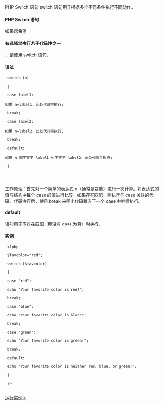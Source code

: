  PHP Switch 语句 
switch 语句用于根据多个不同条件执行不同动作。

 

#### PHP Switch 语句

 如果您希望

#### 有选择地执行若干代码块之一

，请使用 switch 语句。

 
#### 语法

 
```
 switch (n)

 {

 case label1:

如果 n=label1，此处代码将执行;

 break;

 case label2:

如果 n=label2，此处代码将执行;

 break;

 default:

如果 n 既不等于 label1 也不等于 label2，此处代码将执行;

 } 




```
 工作原理：首先对一个简单的表达式 n（通常是变量）进行一次计算。将表达式的值与结构中每个 case 的值进行比较。如果存在匹配，则执行与 case 关联的代码。代码执行后，使用 break 来阻止代码跳入下一个 case 中继续执行。

#### default

 语句用于不存在匹配（即没有 case 为真）时执行。

  
#### 实例

 
```
 <?php

 $favcolor="red";

 switch ($favcolor)

 {

 case "red":

 echo "Your favorite color is red!";

 break;

 case "blue":

 echo "Your favorite color is blue!";

 break;

 case "green":

 echo "Your favorite color is green!";

 break;

 default:

 echo "Your favorite color is neither red, blue, or green!";

 }

 ?> 


```
 

[运行实例 »](http://www.w3cschool.cc/try/showphp.php?filename=demo_switch) 

 

